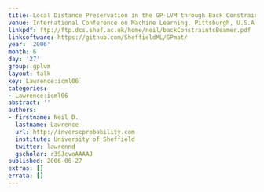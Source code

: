 ```yaml
---
title: Local Distance Preservation in the GP-LVM through Back Constraints
venue: International Conference on Machine Learning, Pittsburgh, U.S.A.
linkpdf: ftp://ftp.dcs.shef.ac.uk/home/neil/backConstraintsBeamer.pdf
linksoftware: https://github.com/SheffieldML/GPmat/
year: '2006'
month: 6
day: '27'
group: gplvm
layout: talk
key: Lawrence:icml06
categories:
- Lawrence:icml06
abstract: ''
authors:
- firstname: Neil D.
  lastname: Lawrence
  url: http://inverseprobability.com
  institute: University of Sheffield
  twitter: lawrennd
  gscholar: r3SJcvoAAAAJ
published: 2006-06-27
extras: []
errata: []
---
```

